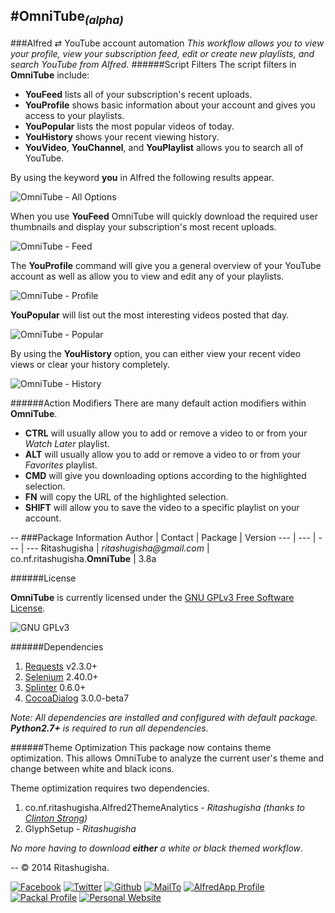 #OmniTube<sub>_(alpha)_</sub>
--
###Alfred ⇄ YouTube account automation
_This workflow allows you to view your profile, view your subscription feed, edit or create new playlists, and search YouTube from Alfred._
######Script Filters
The script filters in __OmniTube__ include:
+	__YouFeed__ lists all of your subscription's recent uploads.
+	__YouProfile__ shows basic information about your account and gives you access to your playlists.
+	__YouPopular__ lists the most popular videos of today.
+	__YouHistory__ shows your recent viewing history.
+	__YouVideo__, __YouChannel__, and __YouPlaylist__ allows you to search all of YouTube.

By using the keyword __you__ in Alfred the following results appear.

![OmniTube - All Options](http://i1293.photobucket.com/albums/b599/Ritashugisha/Main_zpsb52005dc.png "OmniTube - All Options")

When you use __YouFeed__ OmniTube will quickly download the required user thumbnails and display your subscription's most recent uploads.

![OmniTube - Feed](http://i1293.photobucket.com/albums/b599/Ritashugisha/Feed_zps3be0d2b5.png "OmniTube - Feed")

The __YouProfile__ command will give you a general overview of your YouTube account as well as allow you to view and edit any of your playlists.

![OmniTube - Profile](http://i1293.photobucket.com/albums/b599/Ritashugisha/Profile_zps9ff84bd4.png "OmniTube - Profile")

__YouPopular__ will list out the most interesting videos posted that day.

![OmniTube - Popular](http://i1293.photobucket.com/albums/b599/Ritashugisha/Popular_zpsfbc17007.png "OmniTube - Popular")

By using the __YouHistory__ option, you can either view your recent video views or clear your history completely.

![OmniTube - History](http://i1293.photobucket.com/albums/b599/Ritashugisha/History_zps0dcaff1b.png "OmniTube - History")

######Action Modifiers
There are many default action modifiers within __OmniTube__.
+	__CTRL__ will usually allow you to add or remove a video to or from your _Watch Later_ playlist.
+	__ALT__ will usually allow you to add or remove a video to or from your _Favorites_ playlist.
+	__CMD__ will give you downloading options according to the highlighted selection.
+	__FN__ will copy the URL of the highlighted selection.
+	__SHIFT__ will allow you to save the video to a specific playlist on your account.

--
###Package Information
Author | Contact | Package | Version
--- | --- | --- | ---
Ritashugisha | _ritashugisha@gmail.com_ | co.nf.ritashugisha.__OmniTube__ | 3.8a

######License

__OmniTube__ is currently licensed under the [GNU GPLv3 Free Software License](http://www.gnu.org/licenses/gpl-3.0.html).

![GNU GPLv3](http://gplv3.fsf.org/gplv3-88x31.png "GNU GPLv3")

######Dependencies

1.	[Requests](http://docs.python-requests.org/en/latest/) v2.3.0+
2.	[Selenium](http://selenium-python.readthedocs.org/) 2.40.0+
3.	[Splinter](http://splinter.cobrateam.info/) 0.6.0+
4.	[CocoaDialog](http://mstratman.github.io/cocoadialog/) 3.0.0-beta7

_Note: All dependencies are installed and configured with default package. **Python2.7+** is required to run all dependencies_.

######Theme Optimization
This package now contains theme optimization. This allows OmniTube to analyze the current user's theme and change between white and black icons. 

Theme optimization requires two dependencies.

1.	co.nf.ritashugisha.Alfred2ThemeAnalytics - _Ritashugisha (thanks to [Clinton Strong](http://www.alfredforum.com/user/163-clinton-strong/))_
2.	GlyphSetup - _Ritashugisha_

_No more having to download **either** a white or black themed workflow_.

--
&copy; 2014 Ritashugisha. 

[![Facebook](http://files.softicons.com/download/social-media-icons/clean-simple-social-icons-by-creative-nerds/png/32x32/Facebook.png "Facebook")](https://www.facebook.com/stephen.bunn.73)	[![Twitter](http://png-3.findicons.com/files/icons/2573/new_social_media_icons_set/32/twitter.png "Twitter")](https://twitter.com/ritashugisha)	[![Github](http://gamebuilderstudio.com/img/design/github-icon.png "GitHub")](https://github.com/Ritashugisha)	[![MailTo](http://i1293.photobucket.com/albums/b599/Ritashugisha/new_zps0e48276f.png "MailTo")](ritashugisha@gmail.com)	[![AlfredApp Profile](http://i1293.photobucket.com/albums/b599/Ritashugisha/UntitledNew_zpsfb3ea780.png "AlfredApp Profile")](http://www.alfredforum.com/user/5520-ritashugisha/)	[![Packal Profile](http://i1293.photobucket.com/albums/b599/Ritashugisha/UntitledNew_zpsc2cb05a9.png "Packal Profile")](http://www.packal.org/users/ritashugisha)	[![Personal Website](http://i1293.photobucket.com/albums/b599/Ritashugisha/UntitledNew_zps88305ee4.gif "Personal Website")](http://www.ritashugisha.co.nf/)
